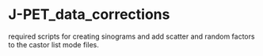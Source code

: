 # J-PET_data_corrections
required scripts for creating sinograms and add scatter and random factors to the castor list mode files.
